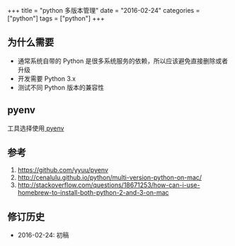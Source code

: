 +++
title = "python 多版本管理"
date = "2016-02-24"
categories = ["python"]
tags = ["python"]
+++

## 为什么需要

- 通常系统自带的 Python 是很多系统服务的依赖，所以应该避免直接删除或者升级
- 开发需要 Python 3.x
- 测试不同 Python 版本的兼容性

## pyenv

工具选择使用[ pyenv ](https://github.com/yyuu/pyenv)


## 参考

1. https://github.com/yyuu/pyenv
2. http://cenalulu.github.io/python/multi-version-python-on-mac/
3. http://stackoverflow.com/questions/18671253/how-can-i-use-homebrew-to-install-both-python-2-and-3-on-mac

## 修订历史

* 2016-02-24: 初稿

